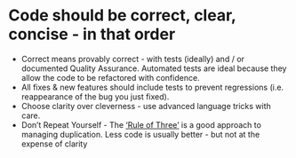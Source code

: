 # Code should be correct, clear, concise - in that order
* Correct means provably correct - with tests (ideally) and / or documented Quality Assurance.  Automated tests are ideal because they allow the code to be refactored with confidence.
* All fixes & new features should include tests to prevent regressions (i.e. reappearance of the bug you just fixed).
* Choose clarity over cleverness - use advanced language tricks with care.
* Don’t Repeat Yourself - The [‘Rule of Three’](https://en.wikipedia.org/wiki/Rule_of_three_(computer_programming)) is a good approach to managing duplication. Less code is usually better - but not at the expense of clarity
